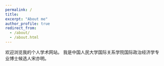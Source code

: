 ```yaml
---
permalink: /
title: 
excerpt: "About me"
author_profile: true
redirect_from: 
  - /about/
  - /about.html
---
```


欢迎浏览我的个人学术网站。 
我是中国人民大学国际关系学院国际政治经济学专业博士候选人宋亦明。
